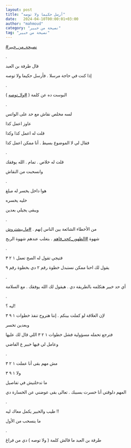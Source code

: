 ```yaml
---
layout: post
title: "أرسل حكيما ولا توصه"
date:   2024-04-10T00:00:01+03:00
author: "mahmoud"
category: "نصيحة من خبير"
tag: "نصيحة من خبير"
---
```



[<u>\#نصيحة\_من\_خبير</u>](https://www.facebook.com/hashtag/%D9%86%D8%B5%D9%8A%D8%AD%D8%A9_%D9%85%D9%86_%D8%AE%D8%A8%D9%8A%D8%B1?__eep__=6&__cft__%5b0%5d=AZX0VHC67UkEDBwtbB6u6MnFm0hPhgIDHOJYW4TDwy05ZtoQJTOyy7g3YBg-yr7ZiyYMV0EwThTwNpAD9zBvEtNDmTSpf89uasua1W1Vp-rhVEgpfT8zbhvPxtsrWY2xNO5Qr9W3leC5wHP2_2l-F73u0RuJMJAXKTsGj9ANPbYLLfrcYjsACgY17X7aAYhct1o&__tn__=*NK-R)

.

قال طرفة بن العبد

إذا كنت في حاجة مرسلا . فأرسل حكيما ولا توصه

.

البوست ده عن كلمة (
[<u>\#ولا\_توصه</u>](https://www.facebook.com/hashtag/%D9%88%D9%84%D8%A7_%D8%AA%D9%88%D8%B5%D9%87?__eep__=6&__cft__%5b0%5d=AZX0VHC67UkEDBwtbB6u6MnFm0hPhgIDHOJYW4TDwy05ZtoQJTOyy7g3YBg-yr7ZiyYMV0EwThTwNpAD9zBvEtNDmTSpf89uasua1W1Vp-rhVEgpfT8zbhvPxtsrWY2xNO5Qr9W3leC5wHP2_2l-F73u0RuJMJAXKTsGj9ANPbYLLfrcYjsACgY17X7aAYhct1o&__tn__=*NK-R)
)

.

لسه مخلص نقاش مع حد على الواتس

عاوز اعمل كذا

قلت له اعمل كذا وكذا

فقال لي لا الموضوع بسيط . أنا ممكن اعمل كذا

.

قلت له خلاص . تمام . الله يوفقك

وانسحبت من النقاش

.

هوا داخل يخسر له مبلغ

خليه يخسره

ويبقى يجيلي بعدين

.

من الأخطاء الشائعة بين الناس إنهم .
[<u>\#ما\_بيشتروش</u>](https://www.facebook.com/hashtag/%D9%85%D8%A7_%D8%A8%D9%8A%D8%B4%D8%AA%D8%B1%D9%88%D8%B4?__eep__=6&__cft__%5b0%5d=AZX0VHC67UkEDBwtbB6u6MnFm0hPhgIDHOJYW4TDwy05ZtoQJTOyy7g3YBg-yr7ZiyYMV0EwThTwNpAD9zBvEtNDmTSpf89uasua1W1Vp-rhVEgpfT8zbhvPxtsrWY2xNO5Qr9W3leC5wHP2_2l-F73u0RuJMJAXKTsGj9ANPbYLLfrcYjsACgY17X7aAYhct1o&__tn__=*NK-R)

شهوة
[<u>\#الظهور\_كحد\_فاهم</u>](https://www.facebook.com/hashtag/%D8%A7%D9%84%D8%B8%D9%87%D9%88%D8%B1_%D9%83%D8%AD%D8%AF_%D9%81%D8%A7%D9%87%D9%85?__eep__=6&__cft__%5b0%5d=AZX0VHC67UkEDBwtbB6u6MnFm0hPhgIDHOJYW4TDwy05ZtoQJTOyy7g3YBg-yr7ZiyYMV0EwThTwNpAD9zBvEtNDmTSpf89uasua1W1Vp-rhVEgpfT8zbhvPxtsrWY2xNO5Qr9W3leC5wHP2_2l-F73u0RuJMJAXKTsGj9ANPbYLLfrcYjsACgY17X7aAYhct1o&__tn__=*NK-R)
. بتغلب عندهم شهوة الربح

.

فتيجي تقول له الصح تعمل ١ ٢ ٣

يقول لك احنا ممكن نستبدل خطوة رقم ٢ دي بخطوة رقم
٩

.

أي حد خبير هتكلمه بالطريقة دي . هيقول لك الله يوفقك . مع
السلامة

.

ليه ؟!

لإن العلاقة لو كملت بينكم . إنتا هتروح تنفذ خطوات ١ ٩
٣

وبعدين تخسر

فترجع تحمله مسؤولية فشل خطوات ١ ٢ ٣ اللي قال لك
عليها

وعامل لي فيها خبير ع الفاضي

.

مش مهم بقى أنا عملت ١ ٢ ٣

ولا ١ ٩ ٣

ما تدخلنيش في تفاصيل

المهم دلوقتي أنا خسرت بسببك . تعالى بقى عوضني عن الخسارة
دي

.

طيب والخبير يكمل معاك ليه !!

ما ينسحب من الأول

.

طرفة بن العبد ما قالش كلمة ( ولا توصه ) دي من
فراغ
